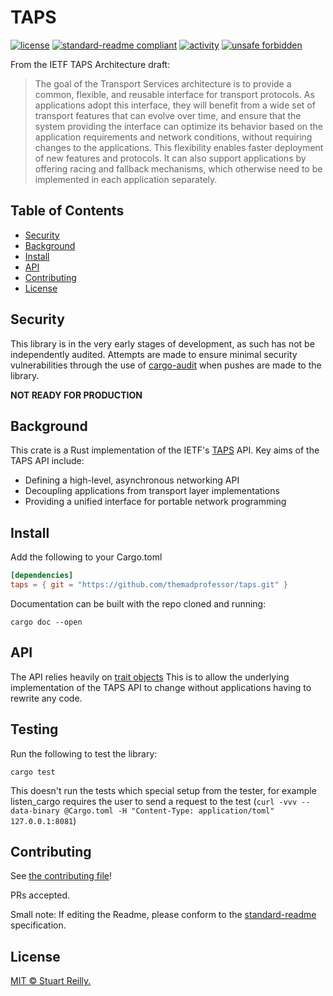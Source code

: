 # TAPS

[![license](https://img.shields.io/github/license/themadprofessor/taps?style=flat-square)](LICENSE)
[![standard-readme compliant](https://img.shields.io/badge/readme%20style-standard-brightgreen.svg?style=flat-square)](https://github.com/RichardLitt/standard-readme)
[![activity](https://img.shields.io/github/commit-activity/m/themadprofessor/taps?style=flat-square)](Activity)
[![unsafe forbidden](https://img.shields.io/badge/unsafe-forbidden-success.svg?style=flat-square)](https://github.com/rust-secure-code/safety-dance/)

From the IETF TAPS Architecture draft:
> The goal of the Transport Services architecture is to provide a
> common, flexible, and reusable interface for transport protocols.  As
> applications adopt this interface, they will benefit from a wide set
> of transport features that can evolve over time, and ensure that the
> system providing the interface can optimize its behavior based on the
> application requirements and network conditions, without requiring
> changes to the applications.  This flexibility enables faster
> deployment of new features and protocols.  It can also support
> applications by offering racing and fallback mechanisms, which
> otherwise need to be implemented in each application separately.

## Table of Contents

- [Security](#security)
- [Background](#background)
- [Install](#install)
- [API](#api)
- [Contributing](#contributing)
- [License](#license)

## Security

This library is in the very early stages of development, as such has not be independently audited.
Attempts are made to ensure minimal security vulnerabilities through the use of [cargo-audit](https://github.com/RustSec/cargo-audit)
when pushes are made to the library.

**NOT READY FOR PRODUCTION**

## Background

This crate is a Rust implementation of the IETF's [TAPS](https://datatracker.ietf.org/wg/taps/documents/) API.
Key aims of the TAPS API include:
- Defining a high-level, asynchronous networking API
- Decoupling applications from transport layer implementations
- Providing a unified interface for portable network programming

## Install

Add the following to your Cargo.toml
```toml
[dependencies]
taps = { git = "https://github.com/themadprofessor/taps.git" }
```

Documentation can be built with the repo cloned and running:
```shell script
cargo doc --open
```

## API

The API relies heavily on [trait objects](https://doc.rust-lang.org/nightly/reference/types/trait-object.html?highlight=dyn#trait-objects) 
This is to allow the underlying implementation of the TAPS API to change without applications having to rewrite any code.

## Testing

Run the following to test the library:
```shell script
cargo test
```
This doesn't run the tests which special setup from the tester, for example listen_cargo requires the user to send a
request to the test (`curl -vvv --data-binary @Cargo.toml -H "Content-Type: application/toml" 127.0.0.1:8081`)

## Contributing

See [the contributing file](CONTRIBUTING.md)!

PRs accepted.

Small note: If editing the Readme, please conform to the [standard-readme](https://github.com/RichardLitt/standard-readme) specification.

## License

[MIT © Stuart Reilly.](LICENSE)
